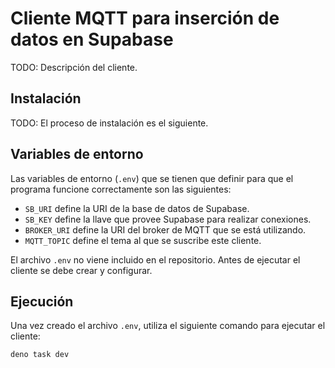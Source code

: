 # Cliente MQTT para inserción de datos en Supabase

TODO: Descripción del cliente.

## Instalación

TODO: El proceso de instalación es el siguiente.

## Variables de entorno

Las variables de entorno (`.env`) que se tienen que definir para que el programa funcione correctamente son las siguientes:

- `SB_URI` define la URI de la base de datos de Supabase.
- `SB_KEY` define la llave que provee Supabase para realizar conexiones.
- `BROKER_URI` define la URI del broker de MQTT que se está utilizando.
- `MQTT_TOPIC` define el tema al que se suscribe este cliente.

El archivo `.env` no viene incluido en el repositorio. Antes de ejecutar el cliente
se debe crear y configurar.

## Ejecución

Una vez creado el archivo `.env`, utiliza el siguiente comando para ejecutar el cliente:

```bash
deno task dev
```
